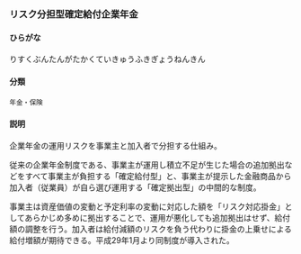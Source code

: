 <div style="display:none;">

## [あ行](securities-terms?id=あ行)
## [か行](securities-terms?id=か行)
## [さ行](securities-terms?id=さ行)
## [た行](securities-terms?id=た行)
## [な行](securities-terms?id=な行)
## [は行](securities-terms?id=は行)
## [ま行](securities-terms?id=ま行)
## [や行](securities-terms?id=や行)
## [ら行](securities-terms?id=ら行)

</div>

### リスク分担型確定給付企業年金

#### ひらがな

りすくぶんたんがたかくていきゅうふきぎょうねんきん

#### 分類

`年金・保険`

#### 説明

企業年金の運用リスクを事業主と加入者で分担する仕組み。
 
従来の企業年金制度である、事業主が運用し積立不足が生じた場合の追加拠出などをすべて事業主が負担する「確定給付型」と、事業主が提示した金融商品から加入者（従業員）が自ら選び運用する「確定拠出型」の中間的な制度。
 
事業主は資産価値の変動と予定利率の変動に対応した額を「リスク対応掛金」としてあらかじめ多めに拠出することで、運用が悪化しても追加拠出はせず、給付額の調整を行う。加入者は給付減額のリスクを負う代わりに掛金の上乗せによる給付増額が期待できる。平成29年1月より同制度が導入された。

<div style="display:none;">

## [わ行](securities-terms?id=わ行)
## [英数字・記号](securities-terms?id=英数字・記号)

</div>

